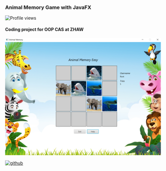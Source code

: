 ### Animal Memory Game with JavaFX
![Profile views](https://gpvc.arturio.dev/holec)  
#### Coding project for OOP CAS at ZHAW
![Coding project for OOP CAS at ZHAW](/banner.png)






[<img src='https://cdn.jsdelivr.net/npm/simple-icons@3.0.1/icons/github.svg' alt='github' height='40'>](https://github.com/holec)  



